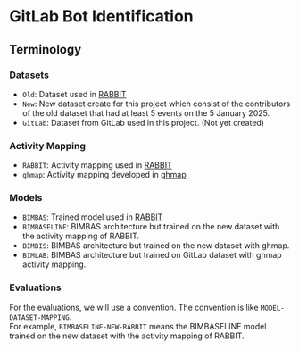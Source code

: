 # GitLab Bot Identification



## Terminology
### Datasets
- `Old`: Dataset used in [RABBIT](https://github.com/natarajan-chidambaram/RABBIT)
- `New`: New dataset create for this project which consist of the contributors of the old dataset that
had at least 5 events on the 5 January 2025.
- `GitLab`: Dataset from GitLab used in this project. (Not yet created)
### Activity Mapping
- `RABBIT`: Activity mapping used in [RABBIT](https://github.com/natarajan-chidambaram/RABBIT)
- `ghmap`: Activity mapping developed in [ghmap](https://github.com/uhourri/ghmap)
### Models
- `BIMBAS`: Trained model used in [RABBIT](https://github.com/natarajan-chidambaram/RABBIT)
- `BIMBASELINE`: BIMBAS architecture but trained on the new dataset with the activity mapping of RABBIT.
- `BIMBIS`: BIMBAS architecture but trained on the new dataset with ghmap.
- `BIMLAB`: BIMBAS architecture but trained on GitLab dataset with ghmap activity mapping.
### Evaluations
For the evaluations, we will use a convention. The convention is like `MODEL-DATASET-MAPPING`.  
For example, `BIMBASELINE-NEW-RABBIT` means the BIMBASELINE model trained on the new dataset with the activity mapping of RABBIT.

